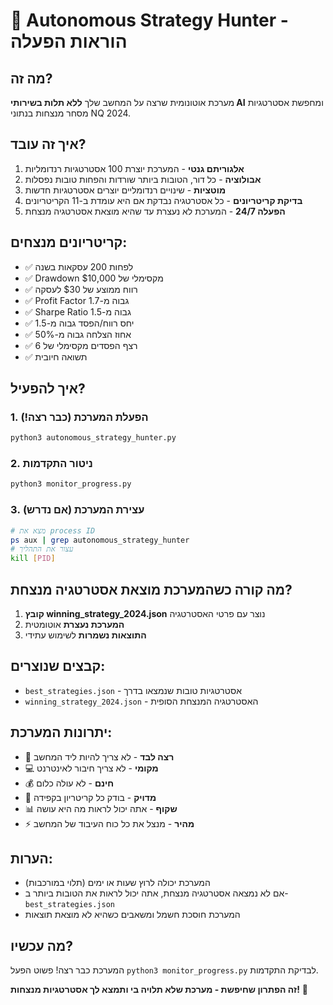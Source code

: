 # 🤖 Autonomous Strategy Hunter - הוראות הפעלה

## מה זה?
מערכת אוטונומית שרצה על המחשב שלך **ללא תלות בשירותי AI** ומחפשת אסטרטגיות מסחר מנצחות בנתוני NQ 2024.

## איך זה עובד?
1. **אלגוריתם גנטי** - המערכת יוצרת 100 אסטרטגיות רנדומליות
2. **אבולוציה** - כל דור, הטובות ביותר שורדות והפחות טובות נפסלות
3. **מוטציות** - שינויים רנדומליים יוצרים אסטרטגיות חדשות
4. **בדיקת קריטריונים** - כל אסטרטגיה נבדקת אם היא עומדת ב-11 הקריטריונים
5. **הפעלה 24/7** - המערכת לא נעצרת עד שהיא מוצאת אסטרטגיה מנצחת

## קריטריונים מנצחים:
- ✅ לפחות 200 עסקאות בשנה
- ✅ Drawdown מקסימלי של $10,000
- ✅ רווח ממוצע של $30 לעסקה
- ✅ Profit Factor גבוה מ-1.7
- ✅ Sharpe Ratio גבוה מ-1.5
- ✅ יחס רווח/הפסד גבוה מ-1.5
- ✅ אחוז הצלחה גבוה מ-50%
- ✅ רצף הפסדים מקסימלי של 6
- ✅ תשואה חיובית

## איך להפעיל?

### 1. הפעלת המערכת (כבר רצה!)
```bash
python3 autonomous_strategy_hunter.py
```

### 2. ניטור התקדמות
```bash
python3 monitor_progress.py
```

### 3. עצירת המערכת (אם נדרש)
```bash
# מצא את process ID
ps aux | grep autonomous_strategy_hunter
# עצור את התהליך
kill [PID]
```

## מה קורה כשהמערכת מוצאת אסטרטגיה מנצחת?
1. **קובץ winning_strategy_2024.json** נוצר עם פרטי האסטרטגיה
2. **המערכת נעצרת** אוטומטית
3. **התוצאות נשמרות** לשימוש עתידי

## קבצים שנוצרים:
- `best_strategies.json` - אסטרטגיות טובות שנמצאו בדרך
- `winning_strategy_2024.json` - האסטרטגיה המנצחת הסופית

## יתרונות המערכת:
- 🔄 **רצה לבד** - לא צריך להיות ליד המחשב
- 💻 **מקומי** - לא צריך חיבור לאינטרנט
- 💰 **חינם** - לא עולה כלום
- 🎯 **מדויק** - בודק כל קריטריון בקפידה
- 📊 **שקוף** - אתה יכול לראות מה היא עושה
- ⚡ **מהיר** - מנצל את כל כוח העיבוד של המחשב

## הערות:
- המערכת יכולה לרוץ שעות או ימים (תלוי במורכבות)
- אם לא נמצאה אסטרטגיה מנצחת, אתה יכול לראות את הטובות ביותר ב-`best_strategies.json`
- המערכת חוסכת חשמל ומשאבים כשהיא לא מוצאת תוצאות

## מה עכשיו?
המערכת כבר רצה! פשוט הפעל `python3 monitor_progress.py` לבדיקת התקדמות.

**זה הפתרון שחיפשת - מערכת שלא תלויה בי ותמצא לך אסטרטגיות מנצחות!** 🎉 